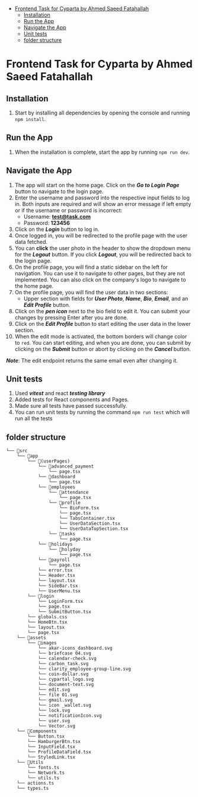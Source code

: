 - [Frontend Task for Cyparta by Ahmed Saeed Fatahallah](#frontend-task-for-cyparta-by-ahmed-saeed-fatahallah)
  - [Installation](#installation)
  - [Run the App](#run-the-app)
  - [Navigate the App](#navigate-the-app)
  - [Unit tests](#unit-tests)
  - [folder structure](#folder-structure)

# Frontend Task for Cyparta by Ahmed Saeed Fatahallah

## Installation

1. Start by installing all dependencies by opening the console and running `npm install`.

## Run the App

1. When the installation is complete, start the app by running `npm run dev`.

## Navigate the App

1. The app will start on the home page. Click on the **_Go to Login Page_** button to navigate to the login page.
2. Enter the username and password into the respective input fields to log in. Both inputs are required and will show an error message if left empty or if the username or password is incorrect:
   - Username: **test@task.com**
   - Password: **123456**
3. Click on the **_Login_** button to log in.
4. Once logged in, you will be redirected to the profile page with the user data fetched.
5. You can **click** the user photo in the header to show the dropdown menu for the **_Logout_** button. If you click **_Logout_**, you will be redirected back to the login page.
6. On the profile page, you will find a static sidebar on the left for navigation. You can use it to navigate to other pages, but they are not implemented. You can also click on the company's logo to navigate to the home page.
7. On the profile page, you will find the user data in two sections:
   - Upper section with fields for **_User Photo_**, **_Name_**, **_Bio_**, **_Email_**, and an **_Edit Profile_** button.
8. Click on the **_pen icon_** next to the bio field to edit it. You can submit your changes by pressing Enter after you are done.
9. Click on the **_Edit Profile_** button to start editing the user data in the lower section.
10. When the edit mode is activated, the bottom borders will change color to `red`. You can start editing, and when you are done, you can submit by clicking on the **_Submit_** button or abort by clicking on the **_Cancel_** button.

**_Note_**: The edit endpoint returns the same email even after changing it.

## Unit tests

1. Used **_vitest_** and react **_testing library_**
2. Added tests for React components and Pages.
3. Made sure all tests have passed successfully.
4. You can run unit tests by running the command `npm run test` which will run all the tests

## folder structure

```
└── 📁src
    └── 📁app
        └── 📁(userPages)
            └── 📁advanced_payment
                └── page.tsx
            └── 📁dashboard
                └── page.tsx
            └── 📁employees
                └── 📁attendance
                    └── page.tsx
                └── 📁profile
                    └── BioForm.tsx
                    └── page.tsx
                    └── TabsContainer.tsx
                    └── UserDataSection.tsx
                    └── UserDataTopSection.tsx
                └── 📁tasks
                    └── page.tsx
            └── 📁holidays
                └── 📁holyday
                    └── page.tsx
            └── 📁payroll
                └── page.tsx
            └── error.tsx
            └── Header.tsx
            └── layout.tsx
            └── SideBar.tsx
            └── UserMenu.tsx
        └── 📁login
            └── LoginForm.tsx
            └── page.tsx
            └── SubmitButton.tsx
        └── globals.css
        └── HomeBtn.tsx
        └── layout.tsx
        └── page.tsx
    └── 📁assets
        └── 📁images
            └── akar-icons_dashboard.svg
            └── briefcase 04.svg
            └── calendar-check.svg
            └── carbon_task.svg
            └── clarity_employee-group-line.svg
            └── coin-dollar.svg
            └── cypartal_logo.svg
            └── document-text.svg
            └── edit.svg
            └── file 01.svg
            └── gmail.svg
            └── icon _wallet.svg
            └── lock.svg
            └── notificationIcon.svg
            └── user.svg
            └── Vector.svg
    └── 📁Components
        └── Button.tsx
        └── HamburgerBtn.tsx
        └── InputField.tsx
        └── ProfileDataField.tsx
        └── StyledLink.tsx
    └── 📁Utils
        └── fonts.ts
        └── Network.ts
        └── utils.ts
    └── actions.ts
    └── types.ts
```
